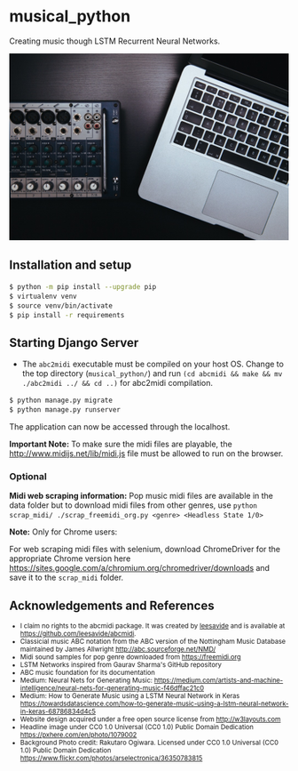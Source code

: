 # musical_python

Creating music though LSTM Recurrent Neural Networks.

<img src='img/laptop-macbook-apple-table-music-technology-1079002-pxhere.com.jpg'></img>

## Installation and setup

```bash
$ python -m pip install --upgrade pip
$ virtualenv venv
$ source venv/bin/activate
$ pip install -r requirements
```

## Starting Django Server

-   The `abc2midi` executable must be compiled on your host OS. Change to the top directory (`musical_python/`) and run `(cd abcmidi && make && mv ./abc2midi ../ && cd ..)` for abc2midi compilation.

```bash
$ python manage.py migrate
$ python manage.py runserver
```

The application can now be accessed through the localhost.

__Important Note:__ To make sure the midi files are playable, the <http://www.midijs.net/lib/midi.js> file must be allowed to run on the browser.

### Optional
**Midi web scraping information:** Pop music midi files are available in the data folder but to download midi files from other genres, use `python scrap_midi/ ./scrap_freemidi_org.py <genre> <Headless State 1/0>`

**Note:** Only for Chrome users:

For web scraping midi files with selenium, download ChromeDriver for the appropriate Chrome version here <https://sites.google.com/a/chromium.org/chromedriver/downloads> and save it to the `scrap_midi` folder.

## Acknowledgements and References

<small>

-   I claim no rights to the abcmidi package. It was created by <a href='https://leesavide.github.io/'>leesavide</a> and is available at <https://github.com/leesavide/abcmidi>.
-   Classicial music ABC notation from the ABC version of the Nottingham Music Database maintained by James Allwright <http://abc.sourceforge.net/NMD/>
-   Midi sound samples for pop genre downloaded from <https://freemidi.org>
-   LSTM Networks inspired from Gaurav Sharma's GitHub repository
-   ABC music foundation for its documentation
-   Medium: Neural Nets for Generating Music: <https://medium.com/artists-and-machine-intelligence/neural-nets-for-generating-music-f46dffac21c0>
-   Medium: How to Generate Music using a LSTM Neural Network in Keras <https://towardsdatascience.com/how-to-generate-music-using-a-lstm-neural-network-in-keras-68786834d4c5>
-   Website design acquired under a free open source license from <http://w3layouts.com>
-   Headline image under CC0 1.0 Universal (CC0 1.0) Public Domain Dedication <https://pxhere.com/en/photo/1079002>
-   Background Photo credit: Rakutaro Ogiwara. Licensed under CC0 1.0 Universal (CC0 1.0) Public Domain Dedication <https://www.flickr.com/photos/arselectronica/36350783815>

</small>
